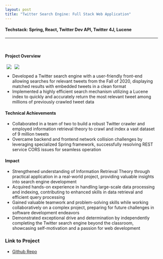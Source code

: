 ```yaml
---
layout: post
title: "Twitter Search Engine: Full Stack Web Application"
---
```

#### Techstack: Spring, React, Twitter Dev API, Twitter 4J, Lucene
---
<br>

#### Project Overview

<div align="center" style="display: flex; align-items: center;">
  <img src="{{ site.url }}/assets/Files/TwitterSearch/front_end_search.png" style="max-width: 50%; margin: 0 5px;"/>
  <img src="{{ site.url }}/assets/Files/TwitterSearch/front_end_result.png" style="max-width: 50%; margin: 0 5px;"/>
</div>

* Developed a Twitter search engine with a user-friendly front-end allowing searches for relevant tweets from the Fall of 2020, displaying matched results with embedded tweets in a clean format
* Implemented a highly efficient search mechanism utilizing a Lucene index to quickly and accurately return the most relevant tweet among millions of previously crawled tweet data

#### Technical Achievements

* Collaborated in a team of two to build a robust Twitter crawler and employed information retrieval theory to crawl and index a vast dataset of 9 million tweets
* Overcame backend and frontend network collision challenges by leveraging specialized Spring framework, successfully resolving REST service CORS issues for seamless operation

#### Impact

* Strengthened understanding of Information Retrieval Theory through practical application in a real-world project, providing valuable insights into search engine development
* Acquired hands-on experience in handling large-scale data processing and indexing, contributing to enhanced skills in data retrieval and efficient query processing
* Gained valuable teamwork and problem-solving skills while working collaboratively on a complex project, preparing for future challenges in software development endeavors
* Demonstrated exceptional drive and determination by independently completing the Twitter search engine beyond the classroom, showcasing self-motivation and a passion for web development

### Link to Project
* [Github Repo](https://github.com/athom031/TwitterCrawlAndSearch)
